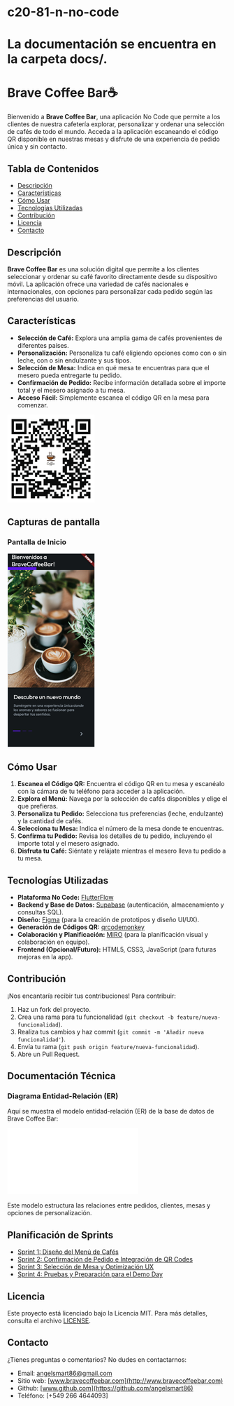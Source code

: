 # c20-81-n-no-code  
# La documentación se encuentra en la carpeta docs/.

# Brave Coffee Bar☕️

Bienvenido a **Brave Coffee Bar**, una aplicación No Code que permite a los clientes de nuestra cafetería explorar, personalizar y ordenar una selección de cafés de todo el mundo. Acceda a la aplicación escaneando el código QR disponible en nuestras mesas y disfrute de una experiencia de pedido única y sin contacto.

## Tabla de Contenidos

- [Descripción](#descripción)
- [Características](#características)
- [Cómo Usar](#cómo-usar)
- [Tecnologías Utilizadas](#tecnologías-utilizadas)
- [Contribución](#contribución)
- [Licencia](#licencia)
- [Contacto](#contacto)

## Descripción

**Brave Coffee Bar** es una solución digital que permite a los clientes seleccionar y ordenar su café favorito directamente desde su dispositivo móvil. La aplicación ofrece una variedad de cafés nacionales e internacionales, con opciones para personalizar cada pedido según las preferencias del usuario.

## Características

- **Selección de Café:** Explora una amplia gama de cafés provenientes de diferentes países.
- **Personalización:** Personaliza tu café eligiendo opciones como con o sin leche, con o sin endulzante y sus tipos.
- **Selección de Mesa:** Indica en qué mesa te encuentras para que el mesero pueda entregarte tu pedido.
- **Confirmación de Pedido:** Recibe información detallada sobre el importe total y el mesero asignado a tu mesa.
- **Acceso Fácil:** Simplemente escanea el código QR en la mesa para comenzar.
<img src="assets/qr-code.png " alt="QR Code" width="200" />

## Capturas de pantalla

### Pantalla de Inicio
<img src="assets/pantalla_inicio.png" width="200">

## Cómo Usar

1. **Escanea el Código QR:** Encuentra el código QR en tu mesa y escanéalo con la cámara de tu teléfono para acceder a la aplicación.
2. **Explora el Menú:** Navega por la selección de cafés disponibles y elige el que prefieras.
3. **Personaliza tu Pedido:** Selecciona tus preferencias (leche, endulzante) y la cantidad de cafés.
4. **Selecciona tu Mesa:** Indica el número de la mesa donde te encuentras.
5. **Confirma tu Pedido:** Revisa los detalles de tu pedido, incluyendo el importe total y el mesero asignado.
6. **Disfruta tu Café:** Siéntate y relájate mientras el mesero lleva tu pedido a tu mesa.

## Tecnologías Utilizadas

- **Plataforma No Code:** [FlutterFlow](https://flutterflow.io/)
- **Backend y Base de Datos:** [Supabase](https://supabase.com/) (autenticación, almacenamiento y consultas SQL).
- **Diseño:** [Figma](https://www.figma.com/) (para la creación de prototipos y diseño UI/UX).
- **Generación de Códigos QR:** [qrcodemonkey](https://www.qrcode-monkey.com/es/)
- **Colaboración y Planificación:** [MIRO](https://miro.com/) (para la planificación visual y colaboración en equipo).
- **Frontend (Opcional/Futuro):** HTML5, CSS3, JavaScript (para futuras mejoras en la app).
  
## Contribución

¡Nos encantaría recibir tus contribuciones! Para contribuir:

1. Haz un fork del proyecto.
2. Crea una rama para tu funcionalidad (`git checkout -b feature/nueva-funcionalidad`).
3. Realiza tus cambios y haz commit (`git commit -m 'Añadir nueva funcionalidad'`).
4. Envía tu rama (`git push origin feature/nueva-funcionalidad`).
5. Abre un Pull Request.

## Documentación Técnica

### Diagrama Entidad-Relación (ER)

Aquí se muestra el modelo entidad-relación (ER) de la base de datos de Brave Coffee Bar:

![Diagrama ER](docs/ER_Diagram.pdf)

Este modelo estructura las relaciones entre pedidos, clientes, mesas y opciones de personalización.

## Planificación de Sprints

- [Sprint 1: Diseño del Menú de Cafés](docs/Sprint-1-Plan.md)
- [Sprint 2: Confirmación de Pedido e Integración de QR Codes](docs/Sprint-2-Plan.md)
- [Sprint 3: Selección de Mesa y Optimización UX](docs/Sprint-3-Plan.md)
- [Sprint 4: Pruebas y Preparación para el Demo Day](docs/Sprint-4-Plan.md)

## Licencia

Este proyecto está licenciado bajo la Licencia MIT. Para más detalles, consulta el archivo [LICENSE](LICENSE).

## Contacto

¿Tienes preguntas o comentarios? No dudes en contactarnos:

- Email: [angelsmart86@gmail.com](mailto:angelsmart86@gmail.com)
- Sitio web: [www.bravecoffeebar.com](http://www.bravecoffeebar.com)
- Github: [www.github.com](https://github.com/angelsmart86)
- Teléfono: [+549 266 4644093]

